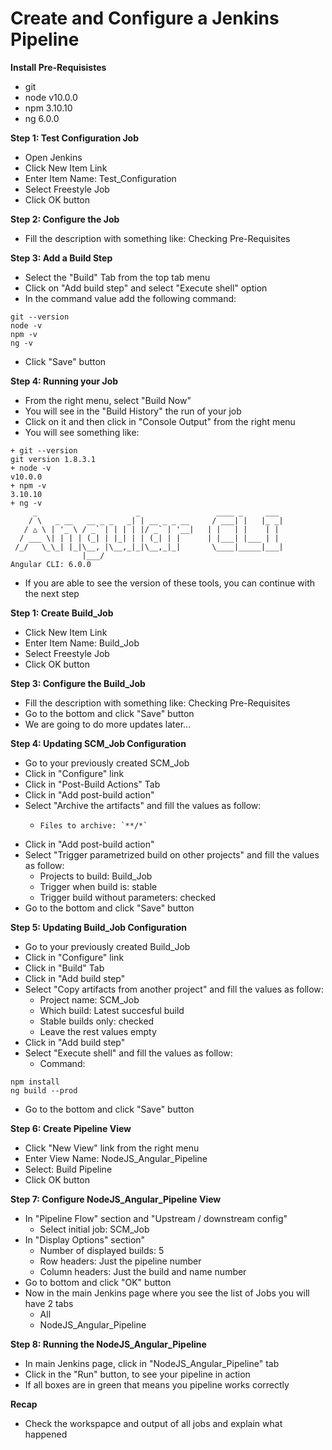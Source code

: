 # Create and Configure a Jenkins Pipeline

**Install Pre-Requisistes**
* git
* node v10.0.0
* npm 3.10.10
* ng 6.0.0

**Step 1: Test Configuration Job**
* Open Jenkins
* Click New Item Link
* Enter Item Name: Test_Configuration
* Select Freestyle Job
* Click OK button

**Step 2: Configure the Job**
* Fill the description with something like: Checking Pre-Requisites

**Step 3: Add a Build Step**
* Select the "Build" Tab from the top tab menu
* Click on "Add build step" and select "Execute shell" option
* In the command value add the following command:
```
git --version
node -v
npm -v
ng -v
```
* Click "Save" button
  
**Step 4: Running your Job**
* From the right menu, select "Build Now"
* You will see in the "Build History" the run of your job
* Click on it and then click in "Console Output" from the right menu
* You will see something like:
```
+ git --version
git version 1.8.3.1
+ node -v
v10.0.0
+ npm -v
3.10.10
+ ng -v
     _                      _                 ____ _     ___
    / \   _ __   __ _ _   _| | __ _ _ __     / ___| |   |_ _|
   / △ \ | '_ \ / _` | | | | |/ _` | '__|   | |   | |    | |
  / ___ \| | | | (_| | |_| | | (_| | |      | |___| |___ | |
 /_/   \_\_| |_|\__, |\__,_|_|\__,_|_|       \____|_____|___|
                |___/
Angular CLI: 6.0.0
```
* If you are able to see the version of these tools, you can continue with the next step

**Step 1: Create Build_Job**
* Click New Item Link
* Enter Item Name: Build_Job
* Select Freestyle Job
* Click OK button

**Step 3: Configure the Build_Job**
* Fill the description with something like: Checking Pre-Requisites
* Go to the bottom and click "Save" button
* We are going to do more updates later...

**Step 4: Updating SCM_Job Configuration**
* Go to your previously created SCM_Job
* Click in "Configure" link
* Click in "Post-Build Actions" Tab
* Click in "Add post-build action"
* Select "Archive the artifacts" and fill the values as follow:
  * 	Files to archive: `**/*`
* Click in "Add post-build action"
* Select "Trigger parametrized build on other projects" and fill the values as follow:
  * Projects to build: Build_Job
  * Trigger when build is: stable
  * Trigger build without parameters: checked
* Go to the bottom and click "Save" button

**Step 5: Updating Build_Job Configuration**
* Go to your previously created Build_Job
* Click in "Configure" link
* Click in "Build" Tab
* Click in "Add build step"
* Select "Copy artifacts from another project" and fill the values as follow:
  * Project name: SCM_Job
  * Which build: Latest succesful build
  * Stable builds only: checked
  * Leave the rest values empty
* Click in "Add build step"
* Select "Execute shell" and fill the values as follow:
  * Command: 
```
npm install
ng build --prod
```
* Go to the bottom and click "Save" button

**Step 6: Create Pipeline View**
* Click "New View" link from the right menu
* Enter View Name: NodeJS_Angular_Pipeline
* Select: Build Pipeline
* Click OK button

**Step 7: Configure NodeJS_Angular_Pipeline View**
* In "Pipeline Flow" section and "Upstream / downstream config"
  * Select initial job: SCM_Job
* In "Display Options" section"
  * Number of displayed builds: 5
  * Row headers: Just the pipeline number
  * Column headers: Just the build and name number
* Go to bottom and click "OK" button
* Now in the main Jenkins page where you see the list of Jobs you will have 2 tabs
  * All
  * NodeJS_Angular_Pipeline
  
**Step 8: Running the NodeJS_Angular_Pipeline**
* In main Jenkins page, click in "NodeJS_Angular_Pipeline" tab
* Click in the "Run" button, to see your pipeline in action
* If all boxes are in green that means you pipeline works correctly

**Recap**
* Check the workspapce and output of all jobs and explain what happened




